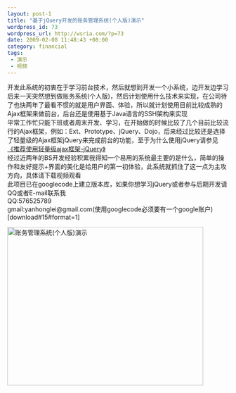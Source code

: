 ```yaml
--- 
layout: post-1
title: "基于jQuery开发的账务管理系统(个人版)演示"
wordpress_id: 73
wordpress_url: http://wsria.com/?p=73
date: 2009-02-08 11:48:43 +08:00
category: financial
tags: 
 - 演示
 - 视频
---
```

<div class="mceTemp">开发此系统的初衷在于学习前台技术，然后就想到开发一个小系统，边开发边学习</div>
<div class="mceTemp">后来一天突然想到做账务系统(个人版)，然后计划使用什么技术来实现，在公司待了也快两年了最看不惯的就是用户界面、体验，所以就计划使用目前比较成熟的Ajax框架来做前台，后台还是使用基于Java语言的SSH架构来实现</div>
<div class="mceTemp">平常工作忙只能下班或者周末开发、学习，在开始做的时候比较了几个目前比较流行的Ajax框架，例如：Ext、Prototype、jQuery、Dojo，后来经过比较还是选择了轻量级的Ajax框架jQuery来完成前台的功能，至于为什么使用jQuery请参见<a href="http://wsria.com/js/%e6%8e%a8%e8%8d%90%e4%bd%bf%e7%94%a8%e8%bd%bb%e9%87%8f%e7%ba%a7ajax%e6%a1%86%e6%9e%b6-jquery.html" target="_blank">《推荐使用轻量级ajax框架-jQuery》</a></div>
<div class="mceTemp">经过近两年的BS开发经验积累我得知一个易用的系统最主要的是什么，简单的操作和友好提示+界面的美化是给用户的第一初体验，此系统就抓住了这一点为主攻方向，具体请下载视频观看</div>
<div class="mceTemp">此项目已在googlecode上建立版本库，如果你想学习jQuery或者参与后期开发请QQ或者E-mail联系我</div>
<div class="mceTemp">QQ:576525789</div>
<div class="mceTemp">gmail:yanhonglei@gmail.com(使用googlecode必须要有一个google账户)</div>
<div class="mceTemp">[download#15#format=1]</div>

<a href="http://wsria.com/wp-content/uploads/2009/02/finance.png"><img class="size-full wp-image-55" title="finance" src="http://wsria.com/wp-content/uploads/2009/02/finance.png" alt="账务管理系统(个人版)演示" width="446" height="360" /></a>
